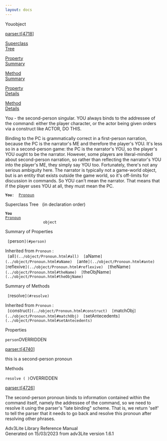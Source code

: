 ```yaml
---
layout: docs
---
```

<span class="title">You</span><span class="type">object</span>

[parser.t](../file/parser.t.html)\[[4718](../source/parser.t.html#4718)\]

[Superclass  
Tree](#_SuperClassTree_)

[Property  
Summary](#_PropSummary_)

[Method  
Summary](#_MethodSummary_)

[Property  
Details](#_Properties_)

[Method  
Details](#_Methods_)



You - the second-person singular. YOU always binds to the addressee of
the command: either the player character, or the actor being given
orders via a construct like ACTOR, DO THIS.

Binding to the PC is grammatically correct in a first-person narration,
because the PC is the narrator's ME and therefore the player's YOU. It's
less so in a second-person game: the PC is the narrator's YOU, so the
player's YOU ought to be the narrator. However, some players are
literal-minded about second-person narration, so rather than reflecting
the narrator's YOU into the player's ME, they simply say YOU too.
Fortunately, there's not any serious ambiguity here. The narrator is
typically not a game-world object, but is an entity that exists outside
the game world, so it's off-limits for discussion in commands. So YOU
can't mean the narrator. That means that if the player uses YOU at all,
they must mean the PC.

**`You`**` :   `[`Pronoun`](../object/Pronoun.html)



<span id="_SuperClassTree_"></span>



<span class="hdln">Superclass Tree</span>   (in declaration order)



**`You`**  
[`Pronoun`](../object/Pronoun.html)  
`                 object`  
<span id="_PropSummary_"></span>



<span class="hdln">Summary of Properties</span>  



` [`person`](#person)  `

Inherited from `Pronoun` :  
` [`all`](../object/Pronoun.html#all)  [`aName`](../object/Pronoun.html#aName)  [`ante`](../object/Pronoun.html#ante)  [`reflexive`](../object/Pronoun.html#reflexive)  [`theName`](../object/Pronoun.html#theName)  [`theObjName`](../object/Pronoun.html#theObjName)  `

<span id="_MethodSummary_"></span>



<span class="hdln">Summary of Methods</span>  



` [`resolve`](#resolve)  `

Inherited from `Pronoun` :  
` [`construct`](../object/Pronoun.html#construct)  [`matchObj`](../object/Pronoun.html#matchObj)  [`setAntecedents`](../object/Pronoun.html#setAntecedents)  `

<span id="_Properties_"></span>



<span class="hdln">Properties</span>  



<span id="person"></span>

`person`<span class="rem">OVERRIDDEN</span>

[parser.t](../file/parser.t.html)\[[4740](../source/parser.t.html#4740)\]



this is a second-person pronoun



<span id="_Methods_"></span>



<span class="hdln">Methods</span>  



<span id="resolve"></span>

`resolve ( )`<span class="rem">OVERRIDDEN</span>

[parser.t](../file/parser.t.html)\[[4726](../source/parser.t.html#4726)\]



The second-person pronoun binds to information contained within the
command itself, namely the addressee of the command, so we need to
resolve it using the parser's "late binding" scheme. That is, we return
'self' to tell the parser that it needs to go back and resolve this
pronoun after resolving other phrases.





Adv3Lite Library Reference Manual  
Generated on 15/03/2023 from adv3Lite version 1.6.1


